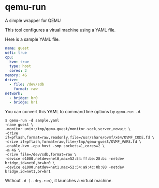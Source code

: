 # qemu-run
A simple wrapper for QEMU

This tool configures a virual machine using a YAML file.

Here is a sample YAML file.
```yaml
name: guest
uefi: true
cpu:
  kvm: true
  type: host
  cores: 2
memory: 4G
drive:
  - file: /dev/sdb
    format: raw
network:
  - bridge: br0
  - bridge: br1
```

You can convert this YAML to command line options by `qemu-run -d`.
```
$ qemu-run -d sample.yaml
-name guest \
-monitor unix:/tmp/qemu-guest/monitor.sock,server,nowait \
-drive if=pflash,format=raw,readonly,file=/usr/share/ovmf/x64/OVMF_CODE.fd \
-drive if=pflash,format=raw,file=/tmp/qemu-guest/OVMF_VARS.fd \
-enable-kvm -cpu host -smp sockets=1,cores=2 \
-m 4G \
-drive file=/dev/sdb,format=raw \
-device e1000,netdev=net0,mac=52:54:ff:be:28:bc -netdev bridge,id=net0,br=br0 \
-device e1000,netdev=net1,mac=52:54:a9:4c:0b:80 -netdev bridge,id=net1,br=br1
```
Without `-d (--dry-run)`, it launches a virtual machine.
